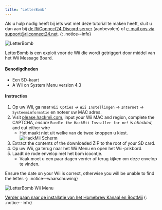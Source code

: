 ```yaml
---
title: "LetterBomb"
---
```


Als u hulp nodig heeft bij iets wat met deze tutorial te maken heeft, sluit u dan aan bij [de RiiConnect24 Discord server](https://discord.gg/b4Y7jfD) (aanbevolen) of [e-mail ons via support@riiconnect24.net](mailto:support@riiconnect24.net).
{: .notice--info}

![LetterBomb](/images/letterbomb.png)

LetterBomb is een exploit voor de Wii die wordt getriggert door middel van het Wii Message Board.

#### Benodigdheden
- Een SD-kaart
- A Wii on System Menu version 4.3

#### Instructies


1. Op uw Wii, ga naar `Wii Opties` -> `Wii Instellingen` -> `Internet` -> `Systeeminformatie` en noteer uw MAC adres.
2. Visit [please.hackmii.com](https://please.hackmii.com), input your Wii MAC and region, complete the CAPTCHA, *ensure* `Bundle the HackMii Installer for me!` *is checked*, and cut either wire
   - Het maakt niet uit welke van de twee knoppen u kiest. ![HackMii Scherm](/images/Wii/LetterBomb-PC.png)
3. Extract the contents of the downloaded ZIP to the root of your SD card.
4. Op uw Wii, ga terug naar het Wii Menu en open het Wii-prikbord.
5. Laadt de rode envelop met het bom icoontje.
   - Vaak moet u een paar dagen verder of terug kijken om deze envelop te vinden.

Ensure the date on your Wii is correct, otherwise you will be unable to find the letter.
{: .notice--waarschuwing}


![LetterBomb Wii Menu](/images/Wii/LetterBomb-Wii.png)

[Verder gaan naar de installatie van het Homebrew Kanaal en BootMii](hbc)
{: .notice--info}
